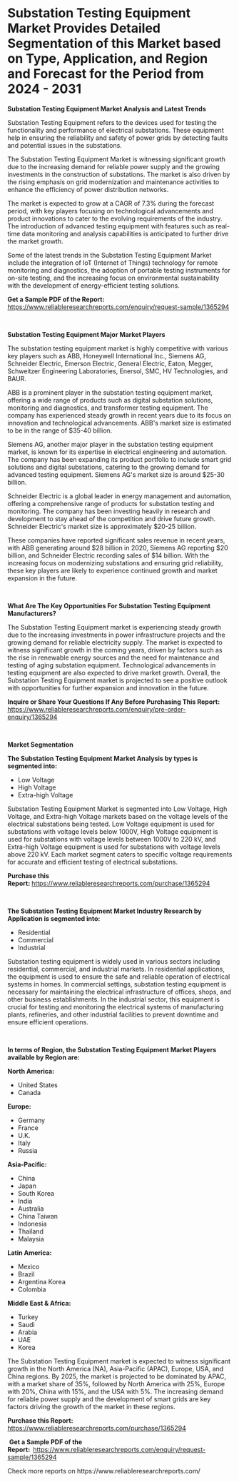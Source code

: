 <p><h1>Substation Testing Equipment Market Provides Detailed Segmentation of this Market based on Type, Application, and Region and Forecast for the Period from 2024 - 2031</h1></p><p><strong>Substation Testing Equipment Market Analysis and Latest Trends</strong></p>
<p><p>Substation Testing Equipment refers to the devices used for testing the functionality and performance of electrical substations. These equipment help in ensuring the reliability and safety of power grids by detecting faults and potential issues in the substations.</p><p>The Substation Testing Equipment Market is witnessing significant growth due to the increasing demand for reliable power supply and the growing investments in the construction of substations. The market is also driven by the rising emphasis on grid modernization and maintenance activities to enhance the efficiency of power distribution networks.</p><p>The market is expected to grow at a CAGR of 7.3% during the forecast period, with key players focusing on technological advancements and product innovations to cater to the evolving requirements of the industry. The introduction of advanced testing equipment with features such as real-time data monitoring and analysis capabilities is anticipated to further drive the market growth.</p><p>Some of the latest trends in the Substation Testing Equipment Market include the integration of IoT (Internet of Things) technology for remote monitoring and diagnostics, the adoption of portable testing instruments for on-site testing, and the increasing focus on environmental sustainability with the development of energy-efficient testing solutions.</p></p>
<p><strong>Get a Sample PDF of the Report:&nbsp;</strong> <a href="https://www.reliableresearchreports.com/enquiry/request-sample/1365294">https://www.reliableresearchreports.com/enquiry/request-sample/1365294</a></p>
<p>&nbsp;</p>
<p><strong>Substation Testing Equipment Major Market Players</strong></p>
<p><p>The substation testing equipment market is highly competitive with various key players such as ABB, Honeywell International Inc., Siemens AG, Schneider Electric, Emerson Electric, General Electric, Eaton, Megger, Schweitzer Engineering Laboratories, Enersol, SMC, HV Technologies, and BAUR.</p><p>ABB is a prominent player in the substation testing equipment market, offering a wide range of products such as digital substation solutions, monitoring and diagnostics, and transformer testing equipment. The company has experienced steady growth in recent years due to its focus on innovation and technological advancements. ABB's market size is estimated to be in the range of $35-40 billion.</p><p>Siemens AG, another major player in the substation testing equipment market, is known for its expertise in electrical engineering and automation. The company has been expanding its product portfolio to include smart grid solutions and digital substations, catering to the growing demand for advanced testing equipment. Siemens AG's market size is around $25-30 billion.</p><p>Schneider Electric is a global leader in energy management and automation, offering a comprehensive range of products for substation testing and monitoring. The company has been investing heavily in research and development to stay ahead of the competition and drive future growth. Schneider Electric's market size is approximately $20-25 billion.</p><p>These companies have reported significant sales revenue in recent years, with ABB generating around $28 billion in 2020, Siemens AG reporting $20 billion, and Schneider Electric recording sales of $14 billion. With the increasing focus on modernizing substations and ensuring grid reliability, these key players are likely to experience continued growth and market expansion in the future.</p></p>
<p>&nbsp;</p>
<p><strong>What Are The Key Opportunities For Substation Testing Equipment Manufacturers?</strong></p>
<p><p>The Substation Testing Equipment market is experiencing steady growth due to the increasing investments in power infrastructure projects and the growing demand for reliable electricity supply. The market is expected to witness significant growth in the coming years, driven by factors such as the rise in renewable energy sources and the need for maintenance and testing of aging substation equipment. Technological advancements in testing equipment are also expected to drive market growth. Overall, the Substation Testing Equipment market is projected to see a positive outlook with opportunities for further expansion and innovation in the future.</p></p>
<p><strong>Inquire or Share Your Questions If Any Before Purchasing This Report:</strong> <a href="https://www.reliableresearchreports.com/enquiry/pre-order-enquiry/1365294">https://www.reliableresearchreports.com/enquiry/pre-order-enquiry/1365294</a></p>
<p>&nbsp;</p>
<p><strong>Market Segmentation</strong></p>
<p><strong>The Substation Testing Equipment Market Analysis by types is segmented into:</strong></p>
<p><ul><li>Low Voltage</li><li>High Voltage</li><li>Extra-high Voltage</li></ul></p>
<p><p>Substation Testing Equipment Market is segmented into Low Voltage, High Voltage, and Extra-high Voltage markets based on the voltage levels of the electrical substations being tested. Low Voltage equipment is used for substations with voltage levels below 1000V, High Voltage equipment is used for substations with voltage levels between 1000V to 220 kV, and Extra-high Voltage equipment is used for substations with voltage levels above 220 kV. Each market segment caters to specific voltage requirements for accurate and efficient testing of electrical substations.</p></p>
<p><strong>Purchase this Report:&nbsp;</strong><a href="https://www.reliableresearchreports.com/purchase/1365294">https://www.reliableresearchreports.com/purchase/1365294</a></p>
<p>&nbsp;</p>
<p><strong>The Substation Testing Equipment Market Industry Research by Application is segmented into:</strong></p>
<p><ul><li>Residential</li><li>Commercial</li><li>Industrial</li></ul></p>
<p><p>Substation testing equipment is widely used in various sectors including residential, commercial, and industrial markets. In residential applications, the equipment is used to ensure the safe and reliable operation of electrical systems in homes. In commercial settings, substation testing equipment is necessary for maintaining the electrical infrastructure of offices, shops, and other business establishments. In the industrial sector, this equipment is crucial for testing and monitoring the electrical systems of manufacturing plants, refineries, and other industrial facilities to prevent downtime and ensure efficient operations.</p></p>
<p>&nbsp;</p>
<p><strong>In terms of Region, the Substation Testing Equipment Market Players available by Region are:</strong></p>
<p>
    <p> <strong> North America: </strong>
        <ul>
            <li>United States</li>
            <li>Canada</li>
        </ul>
        </p> 
    <p> <strong> Europe: </strong>
        <ul>
            <li>Germany</li>
            <li>France</li>
            <li>U.K.</li>
            <li>Italy</li>
            <li>Russia</li>
        </ul>
        </p> 
    <p> <strong> Asia-Pacific: </strong>
        <ul>
            <li>China</li>
            <li>Japan</li>
            <li>South Korea</li>
            <li>India</li>
            <li>Australia</li>
            <li>China Taiwan</li>
            <li>Indonesia</li>
            <li>Thailand</li>
            <li>Malaysia</li>
        </ul>
        </p> 
    <p> <strong> Latin America: </strong>
        <ul>
            <li>Mexico</li>
            <li>Brazil</li>
            <li>Argentina Korea</li>
            <li>Colombia</li>
        </ul>
        </p> 
    <p> <strong> Middle East & Africa: </strong>
        <ul>
            <li>Turkey</li>
            <li>Saudi</li>
            <li>Arabia</li>
            <li>UAE</li>
            <li>Korea</li>
        </ul>
    </p>
    </p>
<p><p>The Substation Testing Equipment market is expected to witness significant growth in the North America (NA), Asia-Pacific (APAC), Europe, USA, and China regions. By 2025, the market is projected to be dominated by APAC, with a market share of 35%, followed by North America with 25%, Europe with 20%, China with 15%, and the USA with 5%. The increasing demand for reliable power supply and the development of smart grids are key factors driving the growth of the market in these regions.</p></p>
<p><strong>Purchase this Report: </strong><a href="https://www.reliableresearchreports.com/purchase/1365294">https://www.reliableresearchreports.com/purchase/1365294</a></p>
<p>&nbsp;<strong>Get a Sample PDF of the Report:&nbsp;&nbsp;</strong><a href="https://www.reliableresearchreports.com/enquiry/request-sample/1365294">https://www.reliableresearchreports.com/enquiry/request-sample/1365294</a></p>
<p><strong></strong></p>
<p>Check more reports on https://www.reliableresearchreports.com/</p>